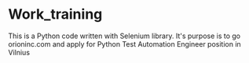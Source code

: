 # Work_training
This is a Python code written with Selenium library. It's purpose is to go orioninc.com and apply for Python Test Automation Engineer position in Vilnius
